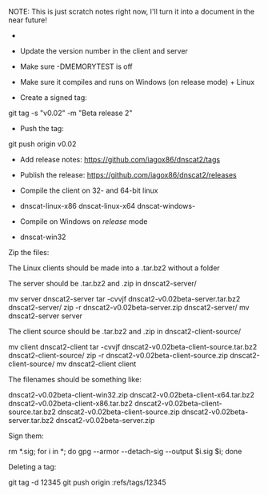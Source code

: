 NOTE: This is just scratch notes right now, I'll turn it into a document
in the near future!


* 
* Update the version number in the client and server
* Make sure -DMEMORYTEST is off
* Make sure it compiles and runs on Windows (on release mode) + Linux

* Create a signed tag:

git tag -s "v0.02" -m "Beta release 2"

* Push the tag:

git push origin v0.02

* Add release notes: https://github.com/iagox86/dnscat2/tags
* Publish the release: https://github.com/iagox86/dnscat2/releases

* Compile the client on 32- and 64-bit linux
* dnscat-linux-x86 dnscat-linux-x64 dnscat-windows-

* Compile on Windows on *release* mode
* dnscat-win32

Zip the files:

The Linux clients should be made into a .tar.bz2 without a folder

The server should be .tar.bz2 and .zip in dnscat2-server/

mv server dnscat2-server
tar -cvvjf dnscat2-v0.02beta-server.tar.bz2 dnscat2-server/
zip -r dnscat2-v0.02beta-server.zip dnscat2-server/
mv dnscat2-server server


The client source should be .tar.bz2 and .zip in dnscat2-client-source/

mv client dnscat2-client
tar -cvvjf dnscat2-v0.02beta-client-source.tar.bz2 dnscat2-client-source/
zip -r dnscat2-v0.02beta-client-source.zip dnscat2-client-source/
mv dnscat2-client client

The filenames should be something like:

dnscat2-v0.02beta-client-win32.zip
dnscat2-v0.02beta-client-x64.tar.bz2
dnscat2-v0.02beta-client-x86.tar.bz2
dnscat2-v0.02beta-client-source.tar.bz2
dnscat2-v0.02beta-client-source.zip
dnscat2-v0.02beta-server.tar.bz2
dnscat2-v0.02beta-server.zip

Sign them:

rm *.sig; for i in *; do gpg --armor --detach-sig --output $i.sig $i; done



Deleting a tag:

git tag -d 12345
git push origin :refs/tags/12345



